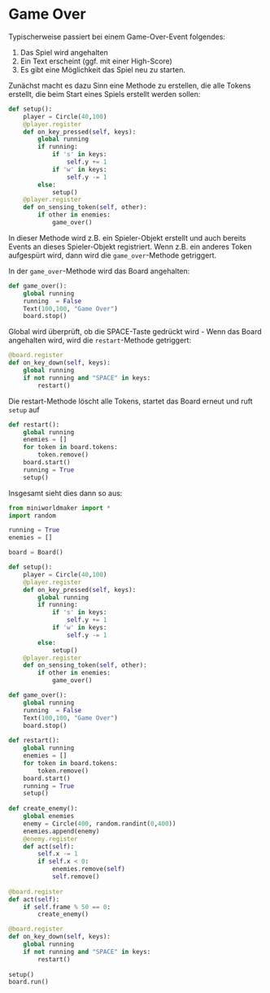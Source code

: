 # Game Over

Typischerweise passiert bei einem Game-Over-Event folgendes:

1. Das Spiel wird angehalten
2. Ein Text erscheint (ggf. mit einer High-Score)
3. Es gibt eine Möglichkeit das Spiel neu zu starten.

Zunächst macht es dazu Sinn eine Methode zu erstellen, die alle Tokens erstellt, die beim Start eines Spiels erstellt werden sollen:

``` python
def setup():
    player = Circle(40,100)
    @player.register
    def on_key_pressed(self, keys):
        global running
        if running:
            if 's' in keys:
                self.y += 1
            if 'w' in keys:
                self.y -= 1
        else:
            setup()
    @player.register
    def on_sensing_token(self, other):
        if other in enemies:
            game_over()
```

In dieser Methode wird z.B. ein Spieler-Objekt erstellt und auch bereits Events an dieses Spieler-Objekt registriert.
Wenn z.B. ein anderes Token aufgespürt wird, dann wird die `game_over`-Methode getriggert.

In der `game_over`-Methode wird das Board angehalten:

``` python
def game_over():
    global running
    running  = False
    Text(100,100, "Game Over")
    board.stop()
```

Global wird überprüft, ob die SPACE-Taste gedrückt wird - Wenn das Board angehalten wird, wird die `restart`-Methode getriggert:

``` python
@board.register
def on_key_down(self, keys):
    global running
    if not running and "SPACE" in keys:
        restart()
```

Die restart-Methode löscht alle Tokens, startet das Board erneut und ruft `setup` auf

``` python
def restart():
    global running
    enemies = []
    for token in board.tokens:
        token.remove()
    board.start()
    running = True
    setup()
```

Insgesamt sieht dies dann so aus:


``` python
from miniworldmaker import *
import random

running = True
enemies = []

board = Board()

def setup():
    player = Circle(40,100)
    @player.register
    def on_key_pressed(self, keys):
        global running
        if running:
            if 's' in keys:
                self.y += 1
            if 'w' in keys:
                self.y -= 1
        else:
            setup()
    @player.register
    def on_sensing_token(self, other):
        if other in enemies:
            game_over()

def game_over():
    global running
    running  = False
    Text(100,100, "Game Over")
    board.stop()
    
def restart():
    global running
    enemies = []
    for token in board.tokens:
        token.remove()
    board.start()
    running = True
    setup()
    
def create_enemy():
    global enemies
    enemy = Circle(400, random.randint(0,400))
    enemies.append(enemy)
    @enemy.register
    def act(self):
        self.x -= 1
        if self.x < 0:
            enemies.remove(self)
            self.remove()
    
@board.register
def act(self):
    if self.frame % 50 == 0:
        create_enemy()

@board.register
def on_key_down(self, keys):
    global running
    if not running and "SPACE" in keys:
        restart()
        
setup()
board.run()
```
